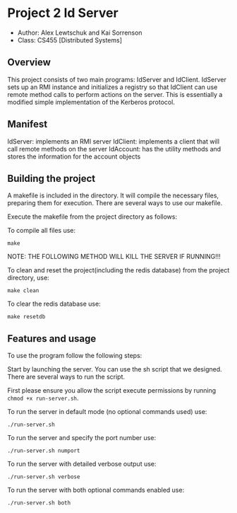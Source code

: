 # Project 2 Id Server

* Author: Alex Lewtschuk and Kai Sorrenson
* Class: CS455 [Distributed Systems] 

## Overview

This project consists of two main programs: IdServer and IdClient. IdServer sets up an RMI instance and initializes a registry so that IdClient can use remote method calls to perform actions on the server. This is essentially a modified simple implementation of the Kerberos protocol.

## Manifest

IdServer: implements an RMI server
IdClient: implements a client that will call remote methods on the server
IdAccount: has the utility methods and stores the information for the account objects

## Building the project

A makefile is included in the directory. It will compile the necessary files, preparing them for execution.
There are several ways to use our makefile.

Execute the makefile from the project directory as follows:

To compile all files use:
```
make
```

NOTE: THE FOLLOWING METHOD WILL KILL THE SERVER IF RUNNING!!!

To clean and reset the project(including the redis database) from the project directory, use:

```
make clean
```

To clear the redis database use:

```
make resetdb
```

## Features and usage

To use the program follow the following steps:

Start by launching the server. You can use the sh script that we designed. There are several ways to run the script.

First please ensure you allow the script execute permissions by running `chmod +x run-server.sh`.

To run the server in default mode (no optional commands used) use:
```
./run-server.sh
```

To run the server and specify the port number use:
```
./run-server.sh numport
```

To run the server with detailed verbose output use:
```
./run-server.sh verbose
```

To run the server with both optional commands enabled use:
```
./run-server.sh both
```
